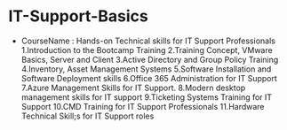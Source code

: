 # IT-Support-Basics
- CourseName : Hands-on Technical skills for IT Support Professionals
1.Introduction to the Bootcamp Training
2.Training Concept, VMware Basics, Server and Client
3.Active Directory and Group Policy Training
4.Inventory, Asset Management Systems
5.Software Installation and Software Deployment skills
6.Office 365 Administration for IT Support
7.Azure Management Skills for IT Support.
8.Modern desktop management skills for IT support
9.Ticketing Systems Training for IT Support
10.CMD Training for IT Support Professionals
11.Hardware Technical Skill;s for IT Support roles
